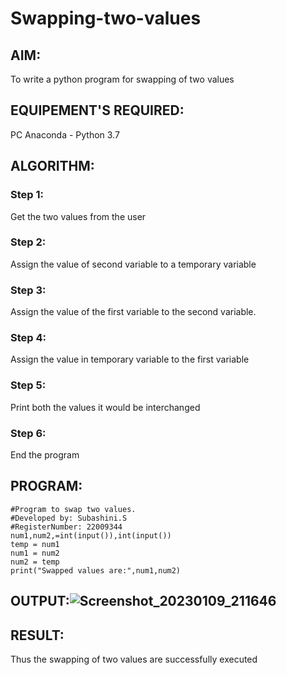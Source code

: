 # Swapping-two-values
## AIM:
To write a python program for swapping of two values
## EQUIPEMENT'S REQUIRED: 
PC
Anaconda - Python 3.7
## ALGORITHM: 
### Step 1:
Get the two values from the user
### Step 2: 
Assign the value of second variable to a temporary variable 
### Step 3: 
Assign the value of the first variable to the second variable.
### Step 4:  
Assign the value in temporary variable to the first variable
### Step 5: 
Print both the values it would be interchanged
### Step 6: 
End the program
## PROGRAM:
```
#Program to swap two values.
#Developed by: Subashini.S 
#RegisterNumber: 22009344
num1,num2,=int(input()),int(input())
temp = num1
num1 = num2
num2 = temp
print("Swapped values are:",num1,num2)
```
## OUTPUT:![Screenshot_20230109_211646](https://user-images.githubusercontent.com/119404951/211352199-3a5897ec-c017-424b-8e68-e177978494c8.png)






## RESULT:
Thus the swapping of two values are successfully executed



